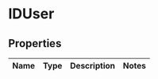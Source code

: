 
# IDUser

## Properties
Name | Type | Description | Notes
------------ | ------------- | ------------- | -------------



